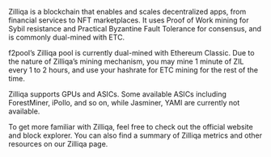 Zilliqa is a blockchain that enables and scales decentralized apps, from financial services to NFT marketplaces. It uses Proof of Work mining for Sybil resistance and Practical Byzantine Fault Tolerance for consensus, and is commonly dual-mined with ETC.

f2pool’s Zilliqa pool is currently dual-mined with Ethereum Classic. Due to the nature of Zilliqa’s mining mechanism, you may mine 1 minute of ZIL every 1 to 2 hours, and use your hashrate for ETC mining for the rest of the time.

Zilliqa supports GPUs and ASICs. Some available ASICs including ForestMiner, iPollo, and so on, while Jasminer, YAMI are currently not available.

To get more familiar with Zilliqa, feel free to check out the official website and block explorer. You can also find a summary of Zilliqa metrics and other resources on our Zilliqa page.

